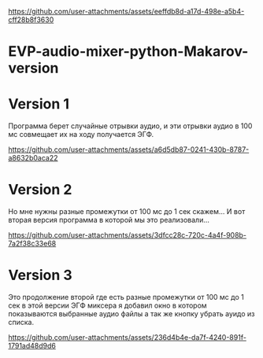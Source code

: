 
https://github.com/user-attachments/assets/eeffdb8d-a17d-498e-a5b4-cff28b8f3630
# EVP-audio-mixer-python-Makarov-version

# Version 1

Программа берет случайные отрывки аудио, и эти отрывки аудио в 100 мс совмещает их на ходу получается ЭГФ.

https://github.com/user-attachments/assets/a6d5db87-0241-430b-8787-a8632b0aca22

# Version 2

Но мне нужны разные промежутки от 100 мс до 1 сек скажем... И вот вторая версия программа в которой мы это реализовали...
 
https://github.com/user-attachments/assets/3dfcc28c-720c-4a4f-908b-7a2f38c33e68

# Version 3

Это продолжение второй где есть разные промежутки от 100 мс до 1 сек в этой версии ЭГФ миксера я добавил окно в котором показываются выбранные аудио файлы а так же кнопку убрать ауидо из списка.

https://github.com/user-attachments/assets/236d4b4e-da7f-4240-891f-1791ad48d9d6
